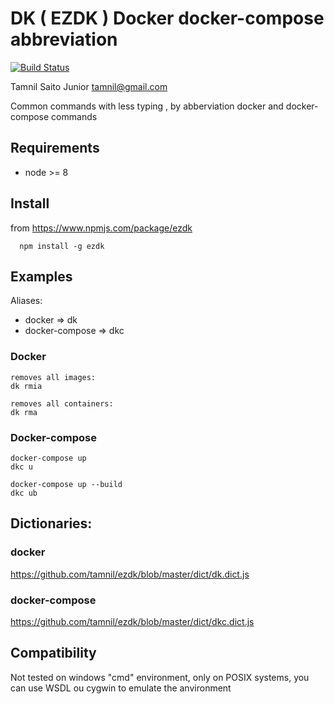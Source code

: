 # DK ( EZDK ) Docker docker-compose  abbreviation
[![Build Status](https://travis-ci.com/tamnil/ezdk.svg?branch=master)](https://travis-ci.com/tamnil/ezdk)

Tamnil Saito Junior <tamnil@gmail.com>

Common commands with less typing , by abberviation docker and docker-compose commands


## Requirements

* node >= 8

## Install
from https://www.npmjs.com/package/ezdk

```
  npm install -g ezdk

```
## Examples

Aliases:
  
  * docker => dk
  * docker-compose => dkc
  
### Docker
```
removes all images:
dk rmia 

removes all containers:
dk rma 

```

### Docker-compose
```
docker-compose up
dkc u

docker-compose up --build
dkc ub
```
## Dictionaries:
### docker
https://github.com/tamnil/ezdk/blob/master/dict/dk.dict.js

### docker-compose
https://github.com/tamnil/ezdk/blob/master/dict/dkc.dict.js


## Compatibility

  Not tested on windows "cmd" environment, only on POSIX systems, you can use WSDL ou cygwin to emulate the anvironment
